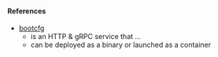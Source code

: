 #### References

- [bootcfg](https://github.com/coreos/coreos-baremetal/tree/master/bootcfg)
  - is an HTTP & gRPC service that ...
  - can be deployed as a binary or launched as a container
